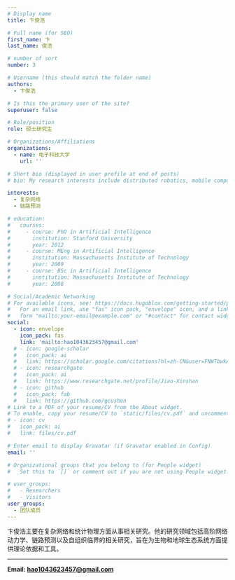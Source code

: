 ```yaml
---
# Display name
title: 卞俊浩

# Full name (for SEO)
first_name: 卞
last_name: 俊浩

# number of sort
number: 3

# Username (this should match the folder name)
authors:
  - 卞俊浩

# Is this the primary user of the site?
superuser: false

# Role/position
role: 硕士研究生

# Organizations/Affiliations
organizations:
  - name: 电子科技大学
    url: ''

# Short bio (displayed in user profile at end of posts)
# bio: My research interests include distributed robotics, mobile computing and programmable matter.

interests:
  - 复杂网络
  - 链路预测

# education:
#   courses:
#     - course: PhD in Artificial Intelligence
#       institution: Stanford University
#       year: 2012
#     - course: MEng in Artificial Intelligence
#       institution: Massachusetts Institute of Technology
#       year: 2009
#     - course: BSc in Artificial Intelligence
#       institution: Massachusetts Institute of Technology
#       year: 2008

# Social/Academic Networking
# For available icons, see: https://docs.hugoblox.com/getting-started/page-builder/#icons
#   For an email link, use "fas" icon pack, "envelope" icon, and a link in the
#   form "mailto:your-email@example.com" or "#contact" for contact widget.
social:
  - icon: envelope
    icon_pack: fas
    link: 'mailto:hao1043623457@gmail.com'
  # - icon: google-scholar
  #   icon_pack: ai
  #   link: https://scholar.google.com/citations?hl=zh-CN&user=FNWTbwkAAAAJ
  # - icon: researchgate
  #   icon_pack: ai
  #   link: https://www.researchgate.net/profile/Jiao-Xinshan
  # - icon: github
  #   icon_pack: fab
  #   link: https://github.com/gcushen
# Link to a PDF of your resume/CV from the About widget.
# To enable, copy your resume/CV to `static/files/cv.pdf` and uncomment the lines below.
# - icon: cv
#   icon_pack: ai
#   link: files/cv.pdf

# Enter email to display Gravatar (if Gravatar enabled in Config)
email: ''

# Organizational groups that you belong to (for People widget)
#   Set this to `[]` or comment out if you are not using People widget.

# user_groups:
#   - Researchers
#   - Visitors
user_groups:
  - 团队成员
---
```



  卞俊浩主要在复杂网络和统计物理方面从事相关研究。他的研究领域包括高阶网络动力学、链路预测以及自组织临界的相关研究，旨在为生物和地球生态系统方面提供理论依据和工具。

---

  **Email:  hao1043623457@gmail.com**



